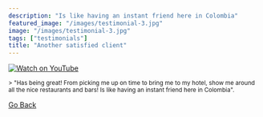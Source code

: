 ```yaml
---
description: "Is like having an instant friend here in Colombia"
featured_image: "/images/testimonial-3.jpg"
image: "/images/testimonial-3.jpg"
tags: ["testimonials"]
title: "Another satisfied client"
---
```


[![Watch on YouTube](/images/testimonial-3-cover.png)](../testimonial-3/testimonial-3.html)

<small>
> "Has being great! From picking me up on time to bring me to my hotel, show me around all the nice restaurants and bars! Is like having an instant friend here in Colombia".
</small>

[Go Back](<javascript:history.go(-1)>)
